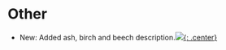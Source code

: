 # Other

* New: Added ash, birch and beech description.[![](not-by-ai.svg){: .center}](https://notbyai.fyi)
